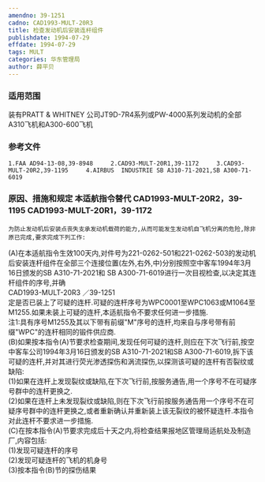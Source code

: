 ```yaml
---
amendno: 39-1251  
cadno: CAD1993-MULT-20R3  
title: 检查发动机后安装连杆组件  
publishdate: 1994-07-29  
effdate: 1994-07-29  
tags: MULT  
categories: 华东管理局  
author: 薛平贝  
---
```

  
### 适用范围  
装有PRATT & WHITNEY 公司JT9D-7R4系列或PW-4000系列发动机的全部A310飞机和A300-600飞机  
  
<!--more-->  
### 参考文件  
    1.FAA AD94-13-08,39-8948     2.CAD93-MULT-20R1,39-1172     3.CAD93-MULT-20R2,39-1195     4.AIRBUS  INDUSTRIE SB A310-71-2021,SB A300-71-6019  
  
### 原因、措施和规定 本适航指令替代 CAD1993-MULT-20R2，39-1195    CAD1993-MULT-20R1，39-1172  
    为防止发动机后安装点丧失支承发动机载荷的能力,从而可能发生发动机自飞机分离的危险,除非原已完成,要求完成下列工作:  
(A)在本适航指令生效100天内,对件号为221-0262-501和221-0262-503的发动机后安装连杆组件在全部三个连接位置(左外,右外,中)分别按照空中客车1994年3月16日颁发的SB A310-71-2021和 SB A300-71-6019进行一次目视检查,以决定其连杆组件的序号,并确  
       CAD1993-MULT-20R3   ／39-1251  
定是否已装上了可疑的连杆.可疑的连杆序号为WPC0001至WPC1063或M1064至M1255.如果未装上可疑的连杆,本适航指令不要求任何进一步措施.  
注1:具有序号M1255及其以下带有前缀"M"序号的连杆,均来自与序号带有前缀"WPC"的连杆相同的锻件供应商.  
    (B)如果按本指令(A)节要求检查期间,发现任何可疑的连杆,则应在下次飞行前,按空中客车公司1994年3月16日颁发的SB A310-71-2021和SB A300-71-6019,拆下该可疑的连杆,并对其进行荧光渗透探伤和涡流探伤,以探测该可疑的连杆有否裂纹或缺陷:  
    (1)如果在连杆上发现裂纹或缺陷,在下次飞行前,按服务通告,用一个序号不在可疑序号群中的连杆更换之.  
    (2)如果在连杆上未发现裂纹或缺陷,则在下次飞行前按服务通告用一个序号不在可疑序号群中的连杆更换之,或者重新确认并重新装上该无裂纹的被怀疑连杆.本指令对此连杆不要求进一步措施.  
(C)在按本指令(A)节要求完成后十天之内,将检查结果报地区管理局适航处及制造厂,内容包括:  
(1)发现可疑连杆的序号  
(2)发现可疑连杆的飞机的机身号  
(3)按本指令(B)节的探伤结果  
  
